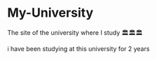 # My-University
The site of the university where I study 🏛🏛🏛


i have been studying at this university for 2 years
